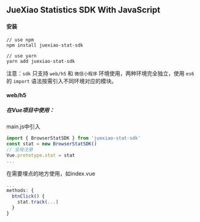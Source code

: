 ## JueXiao Statistics SDK With JavaScript

#### 安装

```shell
// use npm
npm install juexiao-stat-sdk

// use yarn
yarn add juexiao-stat-sdk
```



注意：`sdk` 只支持 `web/h5` 和  `微信小程序` 环境使用，两种环境完全独立，使用 `es6 ` 的 `import` 语法按需引入不同环境对应的模块。

#### web/h5

##### 在Vue项目中使用：

main.js中引入

```javascript
import { BrowserStatSDK } from 'juexiao-stat-sdk'
const stat = new BrowserStatSDK()
// 全局注册
Vue.prototype.stat = stat
...
```

在需要埋点的地方使用，如index.vue

```javascript
...
methods: {
  btnClick() {
    stat.track(...)
  }
}
```
